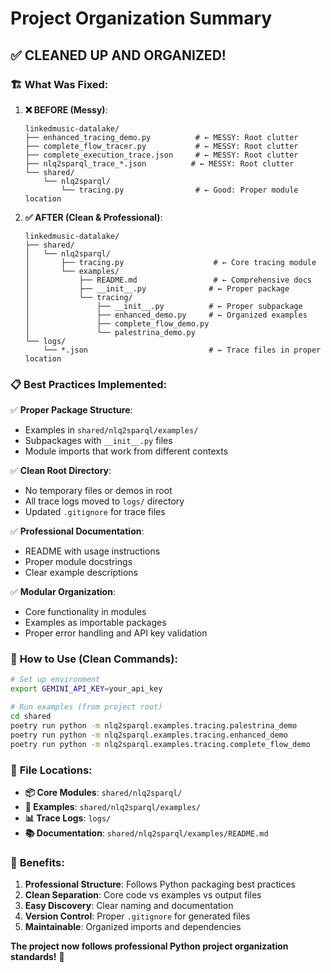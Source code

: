 # Project Organization Summary

## ✅ **CLEANED UP AND ORGANIZED!**

### 🏗️ **What Was Fixed:**

1. **❌ BEFORE (Messy)**:
   ```
   linkedmusic-datalake/
   ├── enhanced_tracing_demo.py          # ← MESSY: Root clutter
   ├── complete_flow_tracer.py           # ← MESSY: Root clutter  
   ├── complete_execution_trace.json     # ← MESSY: Root clutter
   ├── nlq2sparql_trace_*.json          # ← MESSY: Root clutter
   └── shared/
       └── nlq2sparql/
           └── tracing.py                # ← Good: Proper module location
   ```

2. **✅ AFTER (Clean & Professional)**:
   ```
   linkedmusic-datalake/
   ├── shared/
   │   └── nlq2sparql/
   │       ├── tracing.py                    # ← Core tracing module
   │       └── examples/
   │           ├── README.md                 # ← Comprehensive docs
   │           ├── __init__.py              # ← Proper package
   │           └── tracing/
   │               ├── __init__.py          # ← Proper subpackage
   │               ├── enhanced_demo.py     # ← Organized examples
   │               ├── complete_flow_demo.py
   │               └── palestrina_demo.py
   └── logs/
       └── *.json                           # ← Trace files in proper location
   ```

### 📋 **Best Practices Implemented:**

✅ **Proper Package Structure**:
- Examples in `shared/nlq2sparql/examples/`
- Subpackages with `__init__.py` files
- Module imports that work from different contexts

✅ **Clean Root Directory**:
- No temporary files or demos in root
- All trace logs moved to `logs/` directory
- Updated `.gitignore` for trace files

✅ **Professional Documentation**:
- README with usage instructions
- Proper module docstrings
- Clear example descriptions

✅ **Modular Organization**:
- Core functionality in modules
- Examples as importable packages
- Proper error handling and API key validation

### 🚀 **How to Use (Clean Commands)**:

```bash
# Set up environment
export GEMINI_API_KEY=your_api_key

# Run examples (from project root)
cd shared
poetry run python -m nlq2sparql.examples.tracing.palestrina_demo
poetry run python -m nlq2sparql.examples.tracing.enhanced_demo
poetry run python -m nlq2sparql.examples.tracing.complete_flow_demo
```

### 📁 **File Locations:**

- **📦 Core Modules**: `shared/nlq2sparql/`
- **📝 Examples**: `shared/nlq2sparql/examples/`
- **📊 Trace Logs**: `logs/`
- **📚 Documentation**: `shared/nlq2sparql/examples/README.md`

### 🎯 **Benefits:**

1. **Professional Structure**: Follows Python packaging best practices
2. **Clean Separation**: Core code vs examples vs output files
3. **Easy Discovery**: Clear naming and documentation
4. **Version Control**: Proper `.gitignore` for generated files
5. **Maintainable**: Organized imports and dependencies

**The project now follows professional Python project organization standards!** 🎉
